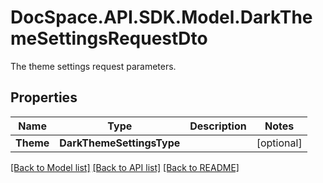 # DocSpace.API.SDK.Model.DarkThemeSettingsRequestDto
The theme settings request parameters.

## Properties

Name | Type | Description | Notes
------------ | ------------- | ------------- | -------------
**Theme** | **DarkThemeSettingsType** |  | [optional] 

[[Back to Model list]](../README.md#documentation-for-models) [[Back to API list]](../README.md#documentation-for-api-endpoints) [[Back to README]](../README.md)

